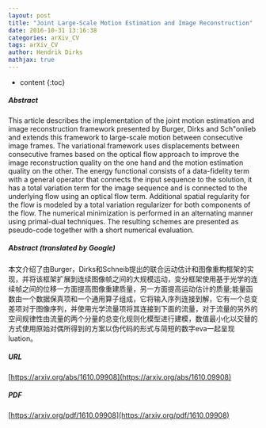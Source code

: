 ```yaml
---
layout: post
title: "Joint Large-Scale Motion Estimation and Image Reconstruction"
date: 2016-10-31 13:16:38
categories: arXiv_CV
tags: arXiv_CV
author: Hendrik Dirks
mathjax: true
---
```


* content
{:toc}

##### Abstract
This article describes the implementation of the joint motion estimation and image reconstruction framework presented by Burger, Dirks and Sch\"onlieb and extends this framework to large-scale motion between consecutive image frames. The variational framework uses displacements between consecutive frames based on the optical flow approach to improve the image reconstruction quality on the one hand and the motion estimation quality on the other. The energy functional consists of a data-fidelity term with a general operator that connects the input sequence to the solution, it has a total variation term for the image sequence and is connected to the underlying flow using an optical flow term. Additional spatial regularity for the flow is modeled by a total variation regularizer for both components of the flow. The numerical minimization is performed in an alternating manner using primal-dual techniques. The resulting schemes are presented as pseudo-code together with a short numerical evaluation.

##### Abstract (translated by Google)
本文介绍了由Burger，Dirks和Schneib提出的联合运动估计和图像重构框架的实现，并将该框架扩展到连续图像帧之间的大规模运动，变分框架使用基于光学的连续帧之间的位移一方面提高图像重建质量，另一方面提高运动估计的质量;能量函数由一个数据保真项和一个通用算子组成，它将输入序列连接到解，它有一个总变差项对于图像序列，并使用光学流量项将其连接到下面的流量，对于流量的另外的空间规律性由流量的两个分量的总变化规则化模型进行建模，数值最小化以交替的方式使用原始对偶所得到的方案以伪代码的形式与简短的数字eva一起呈现luation。

##### URL
[https://arxiv.org/abs/1610.09908](https://arxiv.org/abs/1610.09908)

##### PDF
[https://arxiv.org/pdf/1610.09908](https://arxiv.org/pdf/1610.09908)

